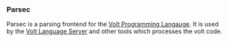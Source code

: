 ### Parsec

Parsec is a parsing frontend for the
[Volt Programming Langauge](http://volt-lang.org). It is used by the
[Volt Language Server](https://github.com/VoltLang/Volt-Language-Server) and
other tools which processes the volt code.
